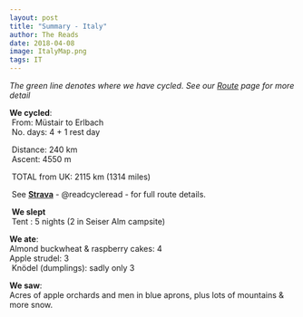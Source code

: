 ```yaml
---
layout: post
title: "Summary - Italy"
author: The Reads
date: 2018-04-08
image: ItalyMap.png
tags: IT
---
```


*The green line denotes where we have cycled. See our [Route](http://readcycleread.bike/pages/map.html) page for more detail* 

**We cycled**:  
  From: Müstair to Erlbach  
  No. days: 4 + 1 rest day  
  
  Distance: 240 km  
  Ascent: 4550 m  
  
  TOTAL from UK: 2115 km (1314 miles)  
  
   See [**Strava**](https://www.strava.com/athletes/readcycleread) - @readcycleread - for full route details.  
   
  
  **We slept**  
  Tent : 5 nights (2 in Seiser Alm campsite) 
  
  **We ate**:  
  Almond buckwheat & raspberry cakes: 4  
  Apple strudel: 3  
  Knödel (dumplings): sadly only 3  
  
  **We saw**:  
  Acres of apple orchards and men in blue aprons, plus lots of mountains & more snow.   
